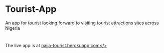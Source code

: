 # Tourist-App
An app for tourist looking forward to visiting tourist attractions sites across Nigeria

#
The live app is at <a href="https://naija-tourist.herokuapp.com">naija-tourist.herokuapp.com</>
